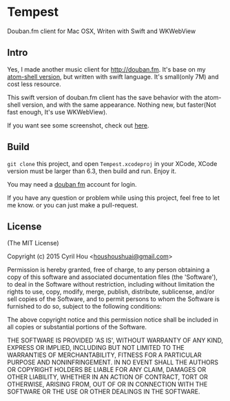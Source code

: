 # Tempest
Douban.fm client for Mac OSX, Writen with Swift and WKWebView

## Intro

Yes, I made another music client for http://douban.fm. It's base on my [atom-shell version](https://github.com/cyrilis/Douban-FM-Express), but written with swift language. It's small(only 7M) and cost less resource.

This swift version of douban.fm client has the save behavior with the atom-shell version, and with the same appearance. Nothing new, but faster(Not fast enough, It's use WKWebView).

If you want see some screenshot, check out [here](https://github.com/cyrilis/Douban-FM-Express).

## Build
`git clone` this project, and open `Tempest.xcodeproj` in your XCode, XCode version must be larger than 6.3, then build and run. Enjoy it.

You may need a [douban fm](http://douban.fm/) account for login.

If you have any question or problem while using this project, feel free to let me know. or you can just make a pull-request.

## License

(The MIT License)

Copyright (c) 2015 Cyril Hou &lt;houshoushuai@gmail.com&gt;

Permission is hereby granted, free of charge, to any person obtaining
a copy of this software and associated documentation files (the
'Software'), to deal in the Software without restriction, including
without limitation the rights to use, copy, modify, merge, publish,
distribute, sublicense, and/or sell copies of the Software, and to
permit persons to whom the Software is furnished to do so, subject to
the following conditions:

The above copyright notice and this permission notice shall be
included in all copies or substantial portions of the Software.

THE SOFTWARE IS PROVIDED 'AS IS', WITHOUT WARRANTY OF ANY KIND,
EXPRESS OR IMPLIED, INCLUDING BUT NOT LIMITED TO THE WARRANTIES OF
MERCHANTABILITY, FITNESS FOR A PARTICULAR PURPOSE AND NONINFRINGEMENT.
IN NO EVENT SHALL THE AUTHORS OR COPYRIGHT HOLDERS BE LIABLE FOR ANY
CLAIM, DAMAGES OR OTHER LIABILITY, WHETHER IN AN ACTION OF CONTRACT,
TORT OR OTHERWISE, ARISING FROM, OUT OF OR IN CONNECTION WITH THE
SOFTWARE OR THE USE OR OTHER DEALINGS IN THE SOFTWARE.
